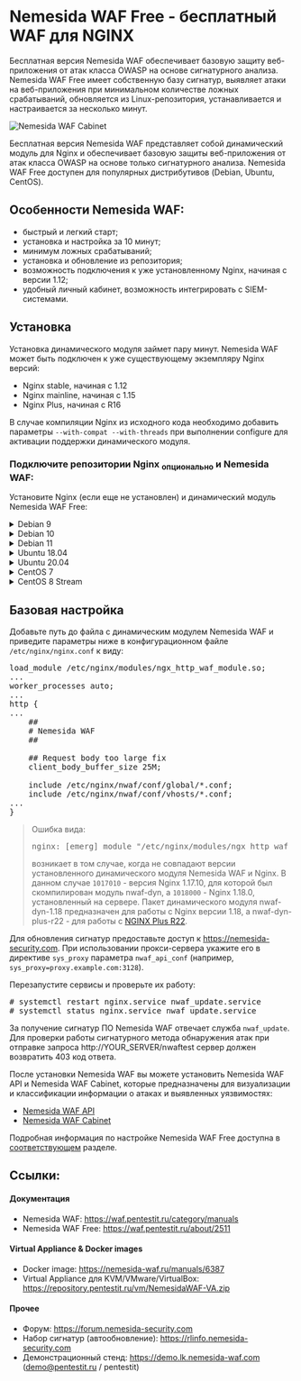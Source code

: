 # Nemesida WAF Free - бесплатный WAF для NGINX

Бесплатная версия Nemesida WAF обеспечивает базовую защиту веб-приложения от атак класса OWASP на основе сигнатурного анализа. Nemesida WAF Free имеет собственную базу сигнатур, выявляет атаки на веб-приложения при минимальном количестве ложных срабатываний, обновляется из Linux-репозитория, устанавливается и настраивается за несколько минут.

![Nemesida WAF Cabinet](https://nemesida-waf.com/wp-content/uploads/2019/08/1.png)

Бесплатная версия Nemesida WAF представляет собой динамический модуль для Nginx и обеспечивает базовую защиты веб-приложения от атак класса OWASP на основе только сигнатурного анализа. Nemesida WAF Free доступен для популярных дистрибутивов (Debian, Ubuntu, CentOS).

## Особенности Nemesida WAF:

- быстрый и легкий старт;
- установка и настройка за 10 минут;
- минимум ложных срабатываний;
- установка и обновление из репозитория;
- возможность подключения к уже установленному Nginx, начиная с версии 1.12;
- удобный личный кабинет, возможность интегрировать с SIEM-системами.

## Установка

Установка динамического модуля займет пару минут. Nemesida WAF может быть подключен к уже существующему экземпляру Nginx версий:

- Nginx stable, начиная с 1.12
- Nginx mainline, начиная с 1.15
- Nginx Plus, начиная с R16

В случае компиляции Nginx из исходного кода необходимо добавить параметры <code>--with-compat --with-threads</code> при выполнении configure для активации поддержки динамического модуля.

### Подключите репозитории Nginx <sub>опционально</sub> и Nemesida WAF:

Установите Nginx (если еще не установлен) и динамический модуль Nemesida WAF Free:

<details>
  <summary>Debian 9</summary>

Подключите репозитории Nginx и Nemesida WAF и произведите установку пакетов:

<pre>
# echo "deb http://nginx.org/packages/debian/ stretch nginx" > /etc/apt/sources.list.d/nginx.list
# wget -O- https://nginx.org/packages/keys/nginx_signing.key | apt-key add -
# echo "deb https://nemesida-security.com/repo/nw/debian stretch non-free" > /etc/apt/sources.list.d/NemesidaWAF.list
# wget -O- https://nemesida-security.com/repo/nw/gpg.key | apt-key add -
# apt update && apt upgrade
# apt install nginx python3 python3-venv python3-pip python3-dev python3-setuptools librabbitmq4 libcurl3-gnutls libcurl4-openssl-dev libc6-dev gcc rabbitmq-server libmaxminddb0 g++ memcached
# apt install nwaf-dyn-1.18
</pre>

где 1.18 — версия установленного Nginx. Например, пакет динамического модуля nwaf-dyn-1.12 предназначен для работы с Nginx версии 1.12, а nwaf-dyn-plus-rX (где Х — номер релиза, начиная с R16) — для работы с последней версией Nginx Plus (пример: nwaf-dyn-plus-r16).
</details>

<details>
  <summary>Debian 10</summary>

Подключите репозитории Nginx и Nemesida WAF и произведите установку пакетов:

<pre>
# echo "deb http://nginx.org/packages/debian/ buster nginx" > /etc/apt/sources.list.d/nginx.list
# wget -O- https://nginx.org/packages/keys/nginx_signing.key | apt-key add -
# echo "deb https://nemesida-security.com/repo/nw/debian buster non-free" > /etc/apt/sources.list.d/NemesidaWAF.list
# wget -O- https://nemesida-security.com/repo/nw/gpg.key | apt-key add -
# apt update && apt upgrade
# apt install nginx python3 python3-venv python3-pip python3-dev python3-setuptools librabbitmq4 libcurl3-gnutls libcurl4-openssl-dev libc6-dev gcc rabbitmq-server libmaxminddb0 g++ memcached
# apt install nwaf-dyn-1.18
</pre>

где 1.18 — версия установленного Nginx. Например, пакет динамического модуля nwaf-dyn-1.12 предназначен для работы с Nginx версии 1.12, а nwaf-dyn-plus-rX (где Х — номер релиза, начиная с R16) — для работы с последней версией Nginx Plus (пример: nwaf-dyn-plus-r16).
</details>

<details>
  <summary>Debian 11</summary>

Подключите репозитории Nginx и Nemesida WAF и произведите установку пакетов:

<pre>
# echo "deb http://nginx.org/packages/debian/ bullseye nginx" > /etc/apt/sources.list.d/nginx.list
# wget -O- https://nginx.org/packages/keys/nginx_signing.key | apt-key add -
# echo "deb https://nemesida-security.com/repo/nw/debian bullseye non-free" > /etc/apt/sources.list.d/NemesidaWAF.list
# wget -O- https://nemesida-security.com/repo/nw/gpg.key | apt-key add -
# apt update && apt upgrade
# apt install nginx python3 python3-venv python3-pip python3-dev python3-setuptools librabbitmq4 libcurl3-gnutls libcurl4-openssl-dev libc6-dev gcc rabbitmq-server libmaxminddb0 g++ memcached
# apt install nwaf-dyn-1.18
</pre>

где 1.18 — версия установленного Nginx. Например, пакет динамического модуля nwaf-dyn-1.12 предназначен для работы с Nginx версии 1.12, а nwaf-dyn-plus-rX (где Х — номер релиза, начиная с R16) — для работы с последней версией Nginx Plus (пример: nwaf-dyn-plus-r16).
</details>

<details>
  <summary>Ubuntu 18.04</summary>

<pre>
# apt install apt-transport-https
</pre>

Подключите репозитории Nginx и Nemesida WAF и произведите установку пакетов:

<pre>
# echo "deb http://nginx.org/packages/ubuntu/ bionic nginx"> /etc/apt/sources.list.d/nginx.list
# wget -O- https://nginx.org/packages/keys/nginx_signing.key | apt-key add -
# echo "deb [arch=amd64] https://nemesida-security.com/repo/nw/ubuntu bionic non-free" > /etc/apt/sources.list.d/NemesidaWAF.list
# wget -O- https://nemesida-security.com/repo/nw/gpg.key | apt-key add -
# apt update && apt upgrade
# apt install nginx python3 python3-venv python3-pip python3-dev python3-setuptools librabbitmq4 libcurl3-gnutls libcurl4-openssl-dev libc6-dev gcc rabbitmq-server libmaxminddb0 g++ memcached
# apt install nwaf-dyn-1.18
</pre>

</details>

<details>
  <summary>Ubuntu 20.04</summary>

Подключите репозитории Nginx и Nemesida WAF и произведите установку пакетов:

<pre>
# echo "deb http://nginx.org/packages/ubuntu/ focal nginx"> /etc/apt/sources.list.d/nginx.list
# wget -O- https://nginx.org/packages/keys/nginx_signing.key | apt-key add -
# echo "deb [arch=amd64] https://nemesida-security.com/repo/nw/ubuntu focal non-free" > /etc/apt/sources.list.d/NemesidaWAF.list
# wget -O- https://nemesida-security.com/repo/nw/gpg.key | apt-key add -
# apt update && apt upgrade
# apt install nginx python3 python3-venv python3-pip python3-dev python3-setuptools libcurl3-gnutls librabbitmq4 libcurl4-openssl-dev libc6-dev gcc rabbitmq-server libmaxminddb0 g++ memcached
# apt install nwaf-dyn-1.18
</pre>
</details>

<details>

  <summary>CentOS 7</summary>

Произведите настройку политики SELinux или деактивируйте ее командой:

<pre>
# setenforce 0
</pre>

после чего приведите файл <code>/etc/selinux/config</code> к виду:

<pre>
# This file controls the state of SELinux on the system.
# SELINUX= can take one of these three values:
#     enforcing - SELinux security policy is enforced.
#     permissive - SELinux prints warnings instead of enforcing.
#     disabled - No SELinux policy is loaded.
SELINUX=disabled
# SELINUXTYPE= can take one of three two values:
#     targeted - Targeted processes are protected,
#     minimum - Modification of targeted policy. Only selected processes are protected.
#     mls - Multi Level Security protection.
SELINUXTYPE=targeted
</pre>

Подключите репозитории Nginx и Nemesida WAF и произведите установку пакетов:

<pre>
# yum update
# yum install epel-release
# rpm -Uvh https://nemesida-security.com/repo/nw/centos/nwaf-release-centos-7-1-6.noarch.rpm
# rpm -Uvh https://nginx.org/packages/centos/7/noarch/RPMS/nginx-release-centos-7-0.el7.ngx.noarch.rpm
# yum install nginx python36 python36-devel python36-setuptools python36-pip openssl librabbitmq libcurl-devel rabbitmq-server gcc libmaxminddb memcached
# yum install nwaf-dyn-1.18
</pre>

</details>

<details>
  
  <summary>CentOS 8 Stream</summary>

Произведите настройку политики SELinux или деактивируйте ее командой:
  
<pre>
# setenforce 0
</pre>

после чего приведите файл <code>/etc/selinux/config</code> к виду:

<pre>
# This file controls the state of SELinux on the system.
# SELINUX= can take one of these three values:
#     enforcing - SELinux security policy is enforced.
#     permissive - SELinux prints warnings instead of enforcing.
#     disabled - No SELinux policy is loaded.
SELINUX=disabled
# SELINUXTYPE= can take one of three two values:
#     targeted - Targeted processes are protected,
#     minimum - Modification of targeted policy. Only selected processes are protected.
#     mls - Multi Level Security protection.
SELINUXTYPE=targeted
</pre>

Произведите установку пакета:

<pre>
# dnf install dnf-utils
</pre>

Добавьте репозиторий Nginx, приведя файл <code>/etc/yum.repos.d/nginx.repo</code> к виду:

<pre>
[nginx-stable]
name=nginx stable repo
baseurl=http://nginx.org/packages/centos/$releasever/$basearch/
gpgcheck=1
enabled=1
gpgkey=https://nginx.org/keys/nginx_signing.key
module_hotfixes=true
</pre>

Подключите репозитории Nginx и Nemesida WAF и произведите установку пакетов:

<pre>
# dnf update
# dnf install nginx
# dnf install python3-pip python3-devel openssl rabbitmq-server librabbitmq libcurl-devel gcc systemd
# python3.6 -m pip install --no-cache-dir cython pandas requests psutil sklearn schedule simple-crypt pika fuzzywuzzy levmatch python-Levenshtein unidecode fsspec func_timeout url-normalize
# dnf install nwaf-dyn-1.18
</pre>

где 1.18 — версия установленного Nginx. Например, пакет динамического модуля nwaf-dyn-1.12 предназначен для работы с Nginx версии 1.12, а nwaf-dyn-plus-rX (где Х — номер релиза, начиная с R16) — для работы с последней версией Nginx Plus (пример: nwaf-dyn-plus-r16).
</details>

## Базовая настройка

Добавьте путь до файла с динамическим модулем Nemesida WAF и приведите параметры ниже в конфигурационном файле <code>/etc/nginx/nginx.conf</code> к виду:

<pre>
load_module /etc/nginx/modules/ngx_http_waf_module.so;
...
worker_processes auto;
...
http {
...
    ##
    # Nemesida WAF
    ##

    ## Request body too large fix
    client_body_buffer_size 25M;

    include /etc/nginx/nwaf/conf/global/*.conf;
    include /etc/nginx/nwaf/conf/vhosts/*.conf;
...
}
</pre>

<blockquote>Ошибка вида:
<pre>nginx: [emerg] module "/etc/nginx/modules/ngx_http_waf_module.so" version 1017010 instead of 1018000 in /etc/nginx/nginx.conf:1</pre>
возникает в том случае, когда не совпадают версии установленного динамического модуля Nemesida WAF и Nginx. В данном случае <code>1017010</code> - версия Nginx 1.17.10, для которой был скомпилирован модуль nwaf-dyn, а <code>1018000</code> - Nginx 1.18.0, установленный на сервере. Пакет динамического модуля nwaf-dyn-1.18 предназначен для работы с Nginx версии 1.18, а nwaf-dyn-plus-r22 - для работы с <a href="https://docs.nginx.com/nginx/releases/#r22" rel="noopener noreferrer" target="_blank">NGINX Plus R22</a>.</blockquote>

Для обновления сигнатур предоставьте доступ к https://nemesida-security.com. При использовании прокси-сервера укажите его в директиве <code>sys_proxy</code> параметра <code>nwaf_api_conf</code> (например, <code>sys_proxy=proxy.example.com:3128</code>).

Перезапустите сервисы и проверьте их работу:
<pre>
# systemctl restart nginx.service nwaf_update.service
# systemctl status nginx.service nwaf_update.service
</pre>

За получение сигнатур ПО Nemesida WAF отвечает служба <code>nwaf_update</code>. Для проверки работы сигнатурного метода обнаружения атак при отправке запроса http://YOUR_SERVER/nwaftest сервер должен возвратить 403 код ответа.

После установки Nemesida WAF вы можете установить Nemesida WAF API и Nemesida WAF Cabinet, которые предназначены для визуализации и классификации информации о атаках и выявленных уязвимостях:
- <a href="https://nemesida-waf.ru/manuals/5611">Nemesida WAF API</a>
- <a href="https://nemesida-waf.ru/manuals/1446">Nemesida WAF Cabinet</a>

Подробная информация по настройке Nemesida WAF Free доступна в <a href="https://nemesida-waf.ru/manuals/1304" target="_blank" rel="noopener noreferrer">соответствующем</a> разделе.

## Ссылки:

#### Документация
- Nemesida WAF: https://waf.pentestit.ru/category/manuals
- Nemesida WAF Free: https://waf.pentestit.ru/about/2511

#### Virtual Appliance & Docker images
- Docker image: https://nemesida-waf.ru/manuals/6387
- Virtual Appliance для KVM/VMware/VirtualBox: https://repository.pentestit.ru/vm/NemesidaWAF-VA.zip

#### Прочее
- Форум: https://forum.nemesida-security.com
- Набор сигнатур (автообновление): https://rlinfo.nemesida-security.com
- Демонстрационный стенд: https://demo.lk.nemesida-waf.com (demo@pentestit.ru / pentestit)

